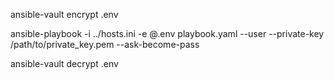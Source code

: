 ansible-vault encrypt .env

ansible-playbook -i ../hosts.ini -e @.env playbook.yaml --user <username> --private-key /path/to/private_key.pem --ask-become-pass

ansible-vault decrypt .env
